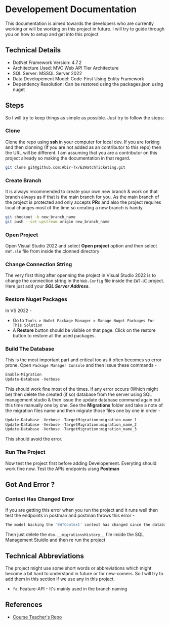 # Developement Documentation

This documentation is aimed towards the developers who are currently working or will be working on this project in future. I will try to guide through you on how to setup and get into this project

## Technical Details

- DotNet Framework Version: 4.7.2
- Architecture Used: MVC Web API Tier Architecture
- SQL Server: MSSQL Server 2022
- Data Developement Model: Code-First Using Entity Framework
- Dependency Resolution: Can be restored using the packages.json using nuget

## Steps

So I will try to keep things as simple as possible. Just try to follow the steps:

### Clone

Clone the repo using **ssh** in your computer for local dev. If you are forking and then clonning (If you are not added as an contributor to this repo) then the URL will be different. I am assuming that you are a contributor on this project already so making the documentation in that regard.

```bash
git clone git@github.com:Abir-Tx/EzWatchTicketing.git
```

### Create Branch

It is always recommended to create your own new branch & work on that branch always as if that is the main branch for you. As the main branch of the project is protected and only accepts **PR**s and also the project requires local changes most of the time so creating a new branch is handy.

```bash
git checkout -b new_branch_name
git push --set-upstream origin new_branch_name
```

### Open Project

Open Visual Studio 2022 and select **Open project** option and then select `EWT.sln` file from inside the clonned directory

### Change Connection String

The very first thing after openning the project in Visual Studio 2022 is to change the connection string in the `Web.Config` file inside the `EWT-UI` project. Here just add your **_SQL Server Address_**.

### Restore Nuget Packages

In VS 2022 -

- Go to `Tools > NuGet Package Manager > Manage Nuget Packages For This Solution`
- A **Restore** button should be visible on that page. Click on the restore button to restore all the used packages.

### Build The Database

This is the most important part and critical too as it often becomes so error prone. Open `Package Manager Console` and then issue these commands -

```powershell
Enable-Migration
Update-Database -Verbose
```

This should work fine most of the times. If any error occurs (Which might be) then delete the created (if so) database from the server using SQL management studio & then issue the update database command again but this time manually one by one. See the **Migrations** folder and take a note of the migration files name and then migrate those files one by one in order -

```powershell
Update-Database -Verbose -TargetMigration:migration_name_1
Update-Database -Verbose -TargetMigration:migration_name_2
Update-Database -Verbose -TargetMigration:migration_name_3
```

This should avoid the error.

### Run The Project

Now test the project first before adding Developement. Everyting should work fine now. Test the APIs endpoints uisng **Postman**

## Got And Error ?

### Context Has Changed Error

If you are getting this error when you run the project and it runs well then test the endpoints in postman and postman throws this error -

```bash
The model backing the 'EWTContext' context has changed since the database was created. Consider using Code First Migrations to update the database (http://go.microsoft.com/fwlink/?LinkId=238269)
```

Then just delete the `dbo.__migrationsHistory__` file inside the SQL Management Stuidio and then re run the project

## Technical Abbreviations

The project might use some short words or abbreviations which might become a bit hard to understand in future or for new-comers. So I will try to add them in this section if we use any in this project.

- `fa`: Feature-API - It's mainly used in the branch naming

## References

- [Course Teacher's Repo](https://github.com/tanvir-ahmed-aiub/Summ23_A)
